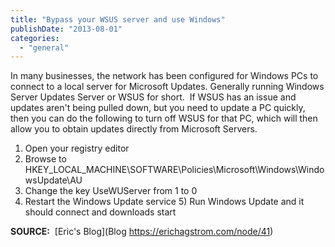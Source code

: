 ```yaml
---
title: "Bypass your WSUS server and use Windows"
publishDate: "2013-08-01"
categories: 
  - "general"
---
```


In many businesses, the network has been configured for Windows PCs to connect to a local server for Microsoft Updates. Generally running Windows Server Updates Server or WSUS for short.  If WSUS has an issue and updates aren't being pulled down, but you need to update a PC quickly, then you can do the following to turn off WSUS for that PC, which will then allow you to obtain updates directly from Microsoft Servers.

1) Open your registry editor
2) Browse to HKEY\_LOCAL\_MACHINE\\SOFTWARE\\Policies\\Microsoft\\Windows\\WindowsUpdate\\AU
3) Change the key UseWUServer from 1 to 0
4) Restart the Windows Update service 5) Run Windows Update and it should connect and downloads start

**SOURCE:**  [Eric's Blog](Blog https://erichagstrom.com/node/41)[](https://erichagstrom.com/node/41)
